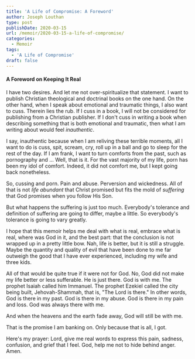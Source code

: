 ```yaml
---
title: 'A Life of Compromise: A Foreword'
author: Joseph Louthan
type: post
publishDate: 2020-03-15
url: /memoir/2020-03-15-a-life-of-compromise/
categories:
  - Memoir
tags:
  - 'A Life of Compromise'
draft: false
---
```


#### A Foreword on Keeping It Real

I have two desires. And let me not over-spiritualize that statement. I want to publish Christian theological and doctrinal books on the one hand. On the other hand, when I speak about emotional and traumatic things, I also want to cuss. Therein lies the rub.  If I cuss in a book, I will not be considered for publishing from a Christian publisher. If I don't cuss in writing a book when describing something that is both emotional and traumatic, then what I am writing about would feel *inauthentic*.

I say, inauthentic because when I am reliving these terrible moments, all I want to do is cuss, spit, scream, cry, roll up in a ball and go to sleep for the rest of the day. If I am frank, I want to turn comforts from the past, such as pornography and ... Well, that is it. For the vast majority of my life, porn has been my idol of comfort. Indeed, it did not comfort me, but I kept going back nonetheless.

So, cussing and porn. Pain and abuse. Perversion and wickedness. All of that is not *life abundant* that Christ promised but fits the mold of *suffering* that God promises when you follow His Son.

But what happens the suffering is just too much. Everybody's tolerance and definition of suffering are going to differ, maybe a little. So everybody's tolerance is going to vary greatly.

I hope that this memoir helps me deal with what is real, embrace what is real, where was God in it, and the best part: that the conclusion is not wrapped up in a pretty little bow. Nah, life is better, but it is still a struggle. Maybe the quantity and quality of evil that have been done to me far outweigh the good that I have ever experienced, including my wife and three kids.

All of that would be quite true if it were not for God. No, God did not make my life better or less sufferable. He is just there. God is with me. The prophet Isaiah called him Immanuel. The prophet Ezekiel called the city being built, Jehovah-Shammah, that is, "The Lord is there." In other words, God is there in my past. God is there in my abuse. God is there in my pain and loss. God was always there with me.

And when the heavens and the earth fade away, God will still be with me.

That is the promise I am banking on. Only because that is all, I got. 

Here's my prayer: Lord, give me real words to express this pain, sadness, confusion, and grief that I feel. God, help me not to hide behind anger. Amen.